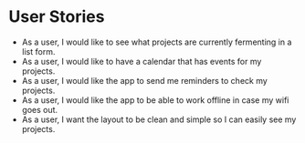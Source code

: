 # User Stories

- As a user, I would like to see what projects are currently fermenting in a list form.
- As a user, I would like to have a calendar that has events for my projects.
- As a user, I would like the app to send me reminders to check my projects.
- As a user, I would like the app to be able to work offline in case my wifi goes out.
- As a user, I want the layout to be clean and simple so I can easily see my projects.
